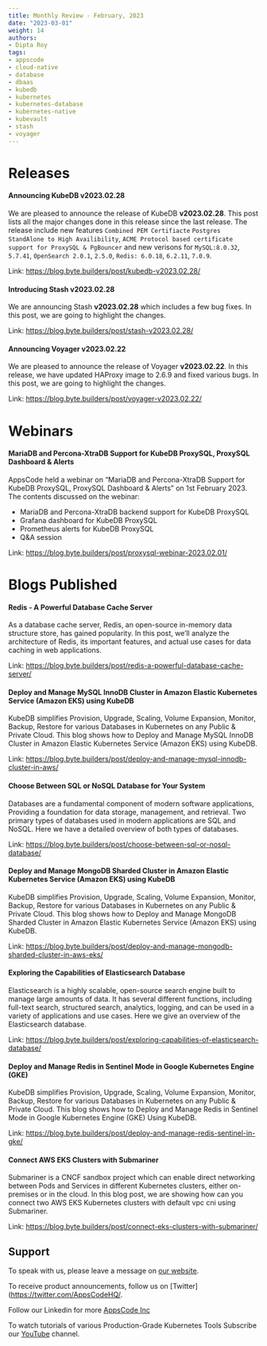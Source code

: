 ```yaml
---
title: Monthly Review - February, 2023
date: "2023-03-01"
weight: 14
authors:
- Dipta Roy
tags:
- appscode
- cloud-native
- database
- dbaas
- kubedb
- kubernetes
- kubernetes-database
- kubernetes-native
- kubevault
- stash
- voyager
---
```


# Releases


#### Announcing KubeDB v2023.02.28

We are pleased to announce the release of KubeDB **v2023.02.28**. This post lists all the major changes done in this release since the last release. The release include new features `Combined PEM Certifiacte` `Postgres StandAlone to High Availibility`, `ACME Protocol based certificate support for ProxySQL & PgBouncer` and new verisons for `MySQL:8.0.32`, `5.7.41`, `OpenSearch 2.0.1`, `2.5.0`, `Redis: 6.0.18`, `6.2.11`, `7.0.9`.

Link: https://blog.byte.builders/post/kubedb-v2023.02.28/


#### Introducing Stash v2023.02.28

We are announcing Stash **v2023.02.28** which includes a few bug fixes. In this post, we are going to highlight the changes.

Link: https://blog.byte.builders/post/stash-v2023.02.28/


#### Announcing Voyager v2023.02.22

We are pleased to announce the release of Voyager **v2023.02.22**. In this release, we have updated HAProxy image to 2.6.9 and fixed various bugs. In this post, we are going to highlight the changes.

Link: https://blog.byte.builders/post/voyager-v2023.02.22/



# Webinars


#### MariaDB and Percona-XtraDB Support for KubeDB ProxySQL, ProxySQL Dashboard & Alerts

AppsCode held a webinar on “MariaDB and Percona-XtraDB Support for KubeDB ProxySQL, ProxySQL Dashboard & Alerts” on 1st February 2023. The contents discussed on the webinar:

- MariaDB and Percona-XtraDB backend support for KubeDB ProxySQL
- Grafana dashboard for KubeDB ProxySQL
- Prometheus alerts for KubeDB ProxySQL
- Q&A session

Link: https://blog.byte.builders/post/proxysql-webinar-2023.02.01/



# Blogs Published

#### Redis - A Powerful Database Cache Server

As a database cache server, Redis, an open-source in-memory data structure store, has gained popularity. In this post, we’ll analyze the architecture of Redis, its important features, and actual use cases for data caching in web applications.

Link: https://blog.byte.builders/post/redis-a-powerful-database-cache-server/


#### Deploy and Manage MySQL InnoDB Cluster in Amazon Elastic Kubernetes Service (Amazon EKS) using KubeDB

KubeDB simplifies Provision, Upgrade, Scaling, Volume Expansion, Monitor, Backup, Restore for various Databases in Kubernetes on any Public & Private Cloud. This blog shows how to Deploy and Manage MySQL InnoDB Cluster in Amazon Elastic Kubernetes Service (Amazon EKS) using KubeDB.

Link: https://blog.byte.builders/post/deploy-and-manage-mysql-innodb-cluster-in-aws/


#### Choose Between SQL or NoSQL Database for Your System

Databases are a fundamental component of modern software applications, Providing a foundation for data storage, management, and retrieval. Two primary types of databases used in modern applications are SQL and NoSQL. Here we have a detailed overview of both types of databases.

Link: https://blog.byte.builders/post/choose-between-sql-or-nosql-database/


#### Deploy and Manage MongoDB Sharded Cluster in Amazon Elastic Kubernetes Service (Amazon EKS) using KubeDB

KubeDB simplifies Provision, Upgrade, Scaling, Volume Expansion, Monitor, Backup, Restore for various Databases in Kubernetes on any Public & Private Cloud. This blog shows how to Deploy and Manage MongoDB Sharded Cluster in Amazon Elastic Kubernetes Service (Amazon EKS) using KubeDB.

Link: https://blog.byte.builders/post/deploy-and-manage-mongodb-sharded-cluster-in-aws-eks/


#### Exploring the Capabilities of Elasticsearch Database

Elasticsearch is a highly scalable, open-source search engine built to manage large amounts of data. It has several different functions, including full-text search, structured search, analytics, logging, and can be used in a variety of applications and use cases. Here we give an overview of the Elasticsearch database.

Link: https://blog.byte.builders/post/exploring-capabilities-of-elasticsearch-database/


#### Deploy and Manage Redis in Sentinel Mode in Google Kubernetes Engine (GKE)

KubeDB simplifies Provision, Upgrade, Scaling, Volume Expansion, Monitor, Backup, Restore for various Databases in Kubernetes on any Public & Private Cloud. This blog shows how to Deploy and Manage Redis in Sentinel Mode in Google Kubernetes Engine (GKE) Using KubeDB.

Link: https://blog.byte.builders/post/deploy-and-manage-redis-sentinel-in-gke/


#### Connect AWS EKS Clusters with Submariner

Submariner is a CNCF sandbox project which can enable direct networking between Pods and Services in different Kubernetes clusters, either on-premises or in the cloud. In this blog post, we are showing how can you connect two AWS EKS Kubernetes clusters with default vpc cni using Submariner.

Link: https://blog.byte.builders/post/connect-eks-clusters-with-submariner/




## Support

To speak with us, please leave a message on [our website](https://appscode.com/contact/).

To receive product announcements, follow us on [Twitter](https://twitter.com/AppsCodeHQ/.

Follow our Linkedin for more [AppsCode Inc](https://www.linkedin.com/company/appscode/)

To watch tutorials of various Production-Grade Kubernetes Tools Subscribe our [YouTube](https://www.youtube.com/c/AppsCodeInc/) channel.
